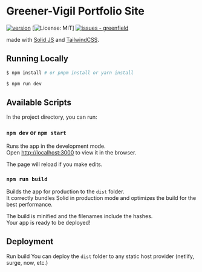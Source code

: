 # Greener-Vigil Portfolio Site 
[![version](https://img.shields.io/github/package-json/v/greenervigil/solid-portfolio)](https://github.com/greenervigil/solid-portfolio/)
[![License: MIT](https://img.shields.io/github/license/greenervigil/solid-portfolio)]
[![issues - greenfield](https://img.shields.io/github/issues/greenervigil/solid-portfolio)](https://github.com/greenervigil/solid-portfolio/issues)

made with [Solid JS](https://solidjs.com) and [TailwindCSS](https://tailwindcss.com/docs/).

## Running Locally

```bash
$ npm install # or pnpm install or yarn install
```
```bash
$ npm run dev
```

## Available Scripts

In the project directory, you can run:

### `npm dev` or `npm start`

Runs the app in the development mode.<br>
Open [http://localhost:3000](http://localhost:3000) to view it in the browser.

The page will reload if you make edits.<br>

### `npm run build`

Builds the app for production to the `dist` folder.<br>
It correctly bundles Solid in production mode and optimizes the build for the best performance.

The build is minified and the filenames include the hashes.<br>
Your app is ready to be deployed!

## Deployment

Run build
You can deploy the `dist` folder to any static host provider (netlify, surge, now, etc.)
